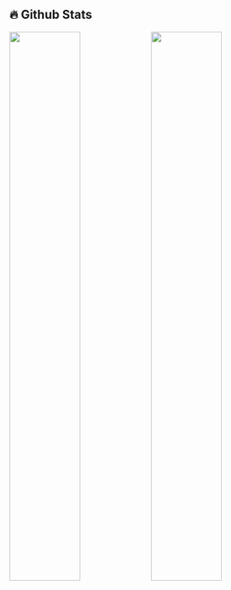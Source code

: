 ## 🔥 Github Stats


  <a href="https://github.com/Giingu"><img width="50%" src="https://github-readme-stats.vercel.app/api?username=Hadesepi&theme=radical&title_color=ff3068"></a><a href="https://github.com/Giingu"><img width="50%" src="http://github-readme-streak-stats.herokuapp.com/?user=Giingu&theme=radical&date_format=M%20j%5B%2C%20Y%5D&ring=ff3068&fire=ff3068&sideNums=ff3068"></a>

